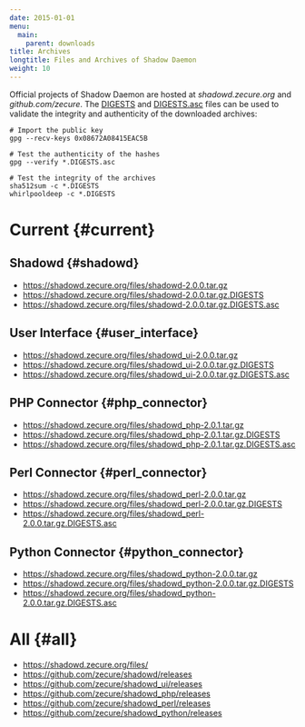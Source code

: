 ```yaml
---
date: 2015-01-01
menu:
  main:
    parent: downloads
title: Archives
longtitle: Files and Archives of Shadow Daemon
weight: 10
---
```


Official projects of Shadow Daemon are hosted at *shadowd.zecure.org* and *github.com/zecure*.
The [DIGESTS](http://en.wikipedia.org/wiki/Cryptographic_hash_function) and [DIGESTS.asc](https://en.wikipedia.org/wiki/Digital_signature) files can be used to validate the integrity and authenticity of the downloaded archives:

    # Import the public key
    gpg --recv-keys 0x08672A08415EAC5B
    
    # Test the authenticity of the hashes
    gpg --verify *.DIGESTS.asc
    
    # Test the integrity of the archives
    sha512sum -c *.DIGESTS
    whirlpooldeep -c *.DIGESTS

# Current {#current}

## Shadowd {#shadowd}

 * https://shadowd.zecure.org/files/shadowd-2.0.0.tar.gz
 * https://shadowd.zecure.org/files/shadowd-2.0.0.tar.gz.DIGESTS
 * https://shadowd.zecure.org/files/shadowd-2.0.0.tar.gz.DIGESTS.asc

## User Interface {#user_interface}

 * https://shadowd.zecure.org/files/shadowd_ui-2.0.0.tar.gz
 * https://shadowd.zecure.org/files/shadowd_ui-2.0.0.tar.gz.DIGESTS
 * https://shadowd.zecure.org/files/shadowd_ui-2.0.0.tar.gz.DIGESTS.asc

## PHP Connector {#php_connector}

 * https://shadowd.zecure.org/files/shadowd_php-2.0.1.tar.gz
 * https://shadowd.zecure.org/files/shadowd_php-2.0.1.tar.gz.DIGESTS
 * https://shadowd.zecure.org/files/shadowd_php-2.0.1.tar.gz.DIGESTS.asc

## Perl Connector {#perl_connector}

 * https://shadowd.zecure.org/files/shadowd_perl-2.0.0.tar.gz
 * https://shadowd.zecure.org/files/shadowd_perl-2.0.0.tar.gz.DIGESTS
 * https://shadowd.zecure.org/files/shadowd_perl-2.0.0.tar.gz.DIGESTS.asc

## Python Connector {#python_connector}

 * https://shadowd.zecure.org/files/shadowd_python-2.0.0.tar.gz
 * https://shadowd.zecure.org/files/shadowd_python-2.0.0.tar.gz.DIGESTS
 * https://shadowd.zecure.org/files/shadowd_python-2.0.0.tar.gz.DIGESTS.asc

# All {#all}

 * https://shadowd.zecure.org/files/
 * https://github.com/zecure/shadowd/releases
 * https://github.com/zecure/shadowd_ui/releases
 * https://github.com/zecure/shadowd_php/releases
 * https://github.com/zecure/shadowd_perl/releases
 * https://github.com/zecure/shadowd_python/releases
